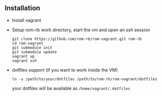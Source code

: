 ## Installation

- Install vagrant

- Setup rom-rb work directory, start the vm and open an ssh session

  ```
  git clone https://github.com/rom-rb/rom-vagrant.git rom-rb
  cd rom-vagrant
  git submodule init
  git submodule update
  vagrant up
  vagrant ssh
  ```

- dotfiles support (if you want to work inside the VM)

  ```
  ln -s /path/to/your/dotfiles /path/to/rom-rb/rom-vagrant/dotfiles
  ```

  your dotfiles will be available as `/home/vagrant/.dotfiles`
